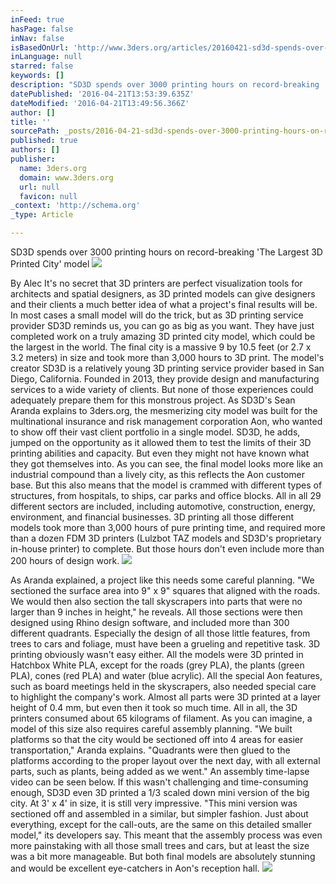 ```yaml
---
inFeed: true
hasPage: false
inNav: false
isBasedOnUrl: 'http://www.3ders.org/articles/20160421-sd3d-spends-over-3000-printing-hours-on-record-breaking-the-largest-3d-printed-city-model.html'
inLanguage: null
starred: false
keywords: []
description: "SD3D spends over 3000 printing hours on record-breaking 'The Largest 3D Printed City' model "
datePublished: '2016-04-21T13:53:39.635Z'
dateModified: '2016-04-21T13:49:56.366Z'
author: []
title: ''
sourcePath: _posts/2016-04-21-sd3d-spends-over-3000-printing-hours-on-record-breaking-the.md
published: true
authors: []
publisher:
  name: 3ders.org
  domain: www.3ders.org
  url: null
  favicon: null
_context: 'http://schema.org'
_type: Article

---
```

SD3D spends over 3000 printing hours on record-breaking 'The Largest 3D Printed City' model ![](https://the-grid-user-content.s3-us-west-2.amazonaws.com/412ab910-6d73-4bfe-ba3f-f19c948bb5b6.jpg)

By Alec It's no secret that 3D printers are perfect visualization tools for architects and spatial designers, as 3D printed models can give designers and their clients a much better idea of what a project's final results will be. In most cases a small model will do the trick, but as 3D printing service provider SD3D reminds us, you can go as big as you want. They have just completed work on a truly amazing 3D printed city model, which could be the largest in the world. The final city is a massive 9 by 10.5 feet (or 2.7 x 3.2 meters) in size and took more than 3,000 hours to 3D print. The model's creator SD3D is a relatively young 3D printing service provider based in San Diego, California. Founded in 2013, they provide design and manufacturing services to a wide variety of clients. But none of those experiences could adequately prepare them for this monstrous project. As SD3D's Sean Aranda explains to 3ders.org, the mesmerizing city model was built for the multinational insurance and risk management corporation Aon, who wanted to show off their vast client portfolio in a single model. SD3D, he adds, jumped on the opportunity as it allowed them to test the limits of their 3D printing abilities and capacity. But even they might not have known what they got themselves into. As you can see, the final model looks more like an industrial compound than a lively city, as this reflects the Aon customer base. But this also means that the model is crammed with different types of structures, from hospitals, to ships, car parks and office blocks. All in all 29 different sectors are included, including automotive, construction, energy, environment, and financial businesses. 3D printing all those different models took more than 3,000 hours of pure printing time, and required more than a dozen FDM 3D printers (Lulzbot TAZ models and SD3D's proprietary in-house printer) to complete. But those hours don't even include more than 200 hours of design work. ![](https://the-grid-user-content.s3-us-west-2.amazonaws.com/798acfd9-85c6-4b67-a351-46de96d89f0b.jpg)

As Aranda explained, a project like this needs some careful planning. "We sectioned the surface area into 9" x 9" squares that aligned with the roads. We would then also section the tall skyscrapers into parts that were no larger than 9 inches in height," he reveals. All those sections were then designed using Rhino design software, and included more than 300 different quadrants. Especially the design of all those little features, from trees to cars and foliage, must have been a grueling and repetitive task. 3D printing obviously wasn't easy either. All the models were 3D printed in Hatchbox White PLA, except for the roads (grey PLA), the plants (green PLA), cones (red PLA) and water (blue acrylic). All the special Aon features, such as board meetings held in the skyscrapers, also needed special care to highlight the company's work. Almost all parts were 3D printed at a layer height of 0.4 mm, but even then it took so much time. All in all, the 3D printers consumed about 65 kilograms of filament. As you can imagine, a model of this size also requires careful assembly planning. "We built platforms so that the city would be sectioned off into 4 areas for easier transportation," Aranda explains. "Quadrants were then glued to the platforms according to the proper layout over the next day, with all external parts, such as plants, being added as we went." An assembly time-lapse video can be seen below. If this wasn't challenging and time-consuming enough, SD3D even 3D printed a 1/3 scaled down mini version of the big city. At 3' x 4' in size, it is still very impressive. "This mini version was sectioned off and assembled in a similar, but simpler fashion. Just about everything, except for the call-outs, are the same on this detailed smaller model," its developers say. This meant that the assembly process was even more painstaking with all those small trees and cars, but at least the size was a bit more manageable. But both final models are absolutely stunning and would be excellent eye-catchers in Aon's reception hall.
![](https://the-grid-user-content.s3-us-west-2.amazonaws.com/ee7fe128-041a-4acd-9b76-bfd94beedbc4.jpg)